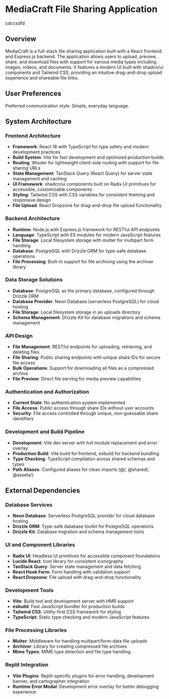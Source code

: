 # MediaCraft File Sharing Application
cdccsdfd
## Overview

MediaCraft is a full-stack file sharing application built with a React frontend and Express.js backend. The application allows users to upload, preview, share, and download files with support for various media types including images, videos, and documents. It features a modern UI built with shadcn/ui components and Tailwind CSS, providing an intuitive drag-and-drop upload experience and shareable file links.

## User Preferences

Preferred communication style: Simple, everyday language.

## System Architecture

### Frontend Architecture
- **Framework**: React 18 with TypeScript for type safety and modern development practices
- **Build System**: Vite for fast development and optimized production builds
- **Routing**: Wouter for lightweight client-side routing with support for file sharing URLs
- **State Management**: TanStack Query (React Query) for server state management and caching
- **UI Framework**: shadcn/ui components built on Radix UI primitives for accessible, customizable components
- **Styling**: Tailwind CSS with CSS variables for consistent theming and responsive design
- **File Upload**: React Dropzone for drag-and-drop file upload functionality

### Backend Architecture
- **Runtime**: Node.js with Express.js framework for RESTful API endpoints
- **Language**: TypeScript with ES modules for modern JavaScript features
- **File Storage**: Local filesystem storage with multer for multipart form handling
- **Database**: PostgreSQL with Drizzle ORM for type-safe database operations
- **File Processing**: Built-in support for file archiving using the archiver library

### Data Storage Solutions
- **Database**: PostgreSQL as the primary database, configured through Drizzle ORM
- **Database Provider**: Neon Database (serverless PostgreSQL) for cloud hosting
- **File Storage**: Local filesystem storage in an uploads directory
- **Schema Management**: Drizzle Kit for database migrations and schema management

### API Design
- **File Management**: RESTful endpoints for uploading, retrieving, and deleting files
- **File Sharing**: Public sharing endpoints with unique share IDs for secure file access
- **Bulk Operations**: Support for downloading all files as a compressed archive
- **File Preview**: Direct file serving for media preview capabilities

### Authentication and Authorization
- **Current State**: No authentication system implemented
- **File Access**: Public access through share IDs without user accounts
- **Security**: File access controlled through unique, non-guessable share identifiers

### Development and Build Pipeline
- **Development**: Vite dev server with hot module replacement and error overlay
- **Production Build**: Vite build for frontend, esbuild for backend bundling
- **Type Checking**: TypeScript compilation across shared schemas and types
- **Path Aliases**: Configured aliases for clean imports (@/, @shared/, @assets/)

## External Dependencies

### Database Services
- **Neon Database**: Serverless PostgreSQL provider for cloud database hosting
- **Drizzle ORM**: Type-safe database toolkit for PostgreSQL operations
- **Drizzle Kit**: Database migration and schema management tools

### UI and Component Libraries
- **Radix UI**: Headless UI primitives for accessible component foundations
- **Lucide React**: Icon library for consistent iconography
- **TanStack Query**: Server state management and data fetching
- **React Hook Form**: Form handling with validation support
- **React Dropzone**: File upload with drag-and-drop functionality

### Development Tools
- **Vite**: Build tool and development server with HMR support
- **esbuild**: Fast JavaScript bundler for production builds
- **Tailwind CSS**: Utility-first CSS framework for styling
- **TypeScript**: Static type checking and modern JavaScript features

### File Processing Libraries
- **Multer**: Middleware for handling multipart/form-data file uploads
- **Archiver**: Library for creating compressed file archives
- **Mime Types**: MIME type detection and file type handling

### Replit Integration
- **Vite Plugins**: Replit-specific plugins for error handling, development banner, and cartographer integration
- **Runtime Error Modal**: Development error overlay for better debugging experience
